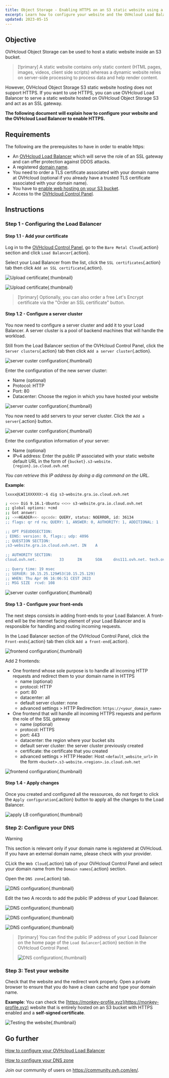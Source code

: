 ```yaml
---
title: Object Storage - Enabling HTTPS on an S3 static website using a custom domain
excerpt: Learn how to configure your website and the OVHcloud Load Balancer to enable HTTPS
updated: 2023-05-15
---
```


## Objective

OVHcloud Object Storage can be used to host a static website inside an S3 bucket.

> [!primary]
> A static website contains only static content (HTML pages, images, videos, client side scripts) whereas a dynamic website relies on server-side processing to process data and help render content.

However, OVHcloud Object Storage S3 static website hosting does not support HTTPS. If you want to use HTTPS, you can use OVHcloud Load Balancer to serve a static website hosted on OVHcloud Object Storage S3 and act as an SSL gateway.

**The following document will explain how to configure your website and the OVHcloud Load Balancer to enable HTTPS.**

## Requirements

The following are the prerequisites to have in order to enable https:

- An [OVHcloud Load Balancer](https://www.ovhcloud.com/en-ie/network/load-balancer/) which will serve the role of an SSL gateway and can offer protection against DDOS attacks.
- A registered [domain name](https://www.ovhcloud.com/en-ie/domains/).
- You need to order a TLS certificate associated with your domain name at OVHcloud (optional if you already have a trusted TLS certificate associated with your domain name).
- You have to [enable web hosting on your S3 bucket](/pages/cloud/storage/object_storage/s3_website).
- Access to the [OVHcloud Control Panel](https://www.ovh.com/auth/?action=gotomanager&from=https://www.ovh.ie/&ovhSubsidiary=ie).

## Instructions

### Step 1 - Configuring the Load Balancer

#### Step 1.1 - Add your certificate

Log in to the [OVHcloud Control Panel](https://www.ovh.com/auth/?action=gotomanager&from=https://www.ovh.ie/&ovhSubsidiary=ie), go to the `Bare Metal Cloud`{.action} section and click `Load Balancer`{.action}.

Select your Load Balancer from the list, click the `SSL certificates`{.action} tab then click `Add an SSL certificate`{.action}.

![Upload certificate](images/cert-creation01.png){.thumbnail}

![Upload certificate](images/cert-creation02.png){.thumbnail}

> [!primary]
> Optionally, you can also order a free Let's Encrypt certificate via the "Order an SSL certificate" button.

#### Step 1.2 - Configure a server cluster

You now need to configure a server cluster and add it to your Load Balancer. A server cluster is a pool of backend machines that will handle the workload.

Still from the Load Balancer section of the OVHcloud Control Panel, click the `Server clusters`{.action} tab then click `Add a server cluster`{.action}.

![server custer configuration](images/serv-cluster-01.png){.thumbnail}

Enter the configuration of the new server cluster:

- Name (optional)
- Protocol: HTTP
- Port: 80
- Datacenter: Choose the region in which you have hosted your website

![server custer configuration](images/serv-cluster-02.png){.thumbnail}

You now need to add servers to your server cluster. Click the `Add a server`{.action} button.

![server custer configuration](images/serv-cluster-03.png){.thumbnail}

Enter the configuration information of your server:

- Name (optional)
- IPv4 address: Enter the public IP associated with your static website default URL in the form of `{bucket}.s3-website.{region}.io.cloud.ovh.net`

*You can retrieve this IP address by doing a dig command on the URL.*

**Example**:

```sh
lxxxx@LWI1XXXXXX:~$ dig s3-website.gra.io.cloud.ovh.net

; <<>> DiG 9.16.1-Ubuntu <<>> s3-website.gra.io.cloud.ovh.net
;; global options: +cmd
;; Got answer:
;; ->>HEADER<<- opcode: QUERY, status: NOERROR, id: 36134
;; flags: qr rd ra; QUERY: 1, ANSWER: 0, AUTHORITY: 1, ADDITIONAL: 1
 
;; OPT PSEUDOSECTION:
; EDNS: version: 0, flags:; udp: 4096
;; QUESTION SECTION:
;s3-website.gra.io.cloud.ovh.net. IN    A
 
;; AUTHORITY SECTION:
cloud.ovh.net.          33      IN      SOA     dns111.ovh.net. tech.ovh.net. 2023040507 86400 3600 3600000 60
 
;; Query time: 19 msec
;; SERVER: 10.15.25.129#53(10.15.25.129)
;; WHEN: Thu Apr 06 16:06:51 CEST 2023
;; MSG SIZE  rcvd: 108
```

![server custer configuration](images/serv-cluster-04.png){.thumbnail}

#### Step 1.3 - Configure your front-ends

The next steps consists in adding front-ends to your Load Balancer. A front-end will be the internet facing element of your Load Balancer and is responsible for handling and routing incoming requests.

In the Load Balancer section of the OVHcloud Control Panel, click the `Front-ends`{.action} tab then click `Add a front-end`{.action}.

![frontend configuration](images/front-01.png){.thumbnail}

Add 2 frontends:

- One frontend whose sole purpose is to handle all incoming HTTP requests and redirect them to your domain name in HTTPS
    - name (optional)
    - protocol: HTTP
    - port: 80
    - datacenter: all
    - default server cluster: none
    - advanced settings > HTTP Redirection: `https://<your_domain_name>`
- One frontend that will handle all incoming HTTPS requests and perform the role of the SSL gateway
    - name (optional)
    - protocol: HTTPS
    - port: 443
    - datacenter: the region where your bucket sits
    - default server cluster: the server cluster previously created
    - certificate: the certificate that you created
    - advanced settings > HTTP Header: Host `<default_website_url>` in the form `<bucket>.s3-website.<region>.io.cloud.ovh.net`

![frontend configuration](images/front-2.PNG){.thumbnail}

#### Step 1.4 - Apply changes

Once you created and configured all the ressources, do not forget to click the `Apply configuration`{.action} button to apply all the changes to the Load Balancer.

![apply LB configuration](images/LB-apply-conf.PNG){.thumbnail}

### Step 2: Configure your DNS

> [!warning]
> This section is relevant only if your domain name is registered at OVHcloud. If you have an external domain name, please check with your provider.

CLick the `Web Cloud`{.action} tab of your OVHcloud Control Panel and select your domain name from the `Domain names`{.action} section. 

Open the `DNS zone`{.action} tab.

![DNS configuration](images/DNS-01.png){.thumbnail}

Edit the two A records to add the public IP address of your Load Balancer.

![DNS configuration](images/DNS-02.png){.thumbnail}

![DNS configuration](images/DNS-03.png){.thumbnail}

![DNS configuration](images/DNS-04.png){.thumbnail}

> [!primary]
> You can find the public IP address of your Load Balancer on the home page of the `Load Balancer`{.action} section in the OVHcloud Control Panel.
>
> ![DNS configuration](images/DNS-05.png){.thumbnail}

### Step 3: Test your website

Check that the website and the redirect work properly. Open a private browser to ensure that you do have a clean cache and type your domain name.

**Example**: You can check the [https://monkey-profile.xyz](https://monkey-profile.xyz) website that is entirely hosted on an S3 bucket with HTTPS enabled and a **self-signed certificate**.

![Testing the website](images/test.PNG){.thumbnail}

## Go further

[How to configure your OVHcloud Load Balancer](/pages/cloud/load_balancer/use_presentation)

[How to configure your DNS zone](/pages/web/domains/dns_zone_edit)

Join our community of users on <https://community.ovh.com/en/>.
